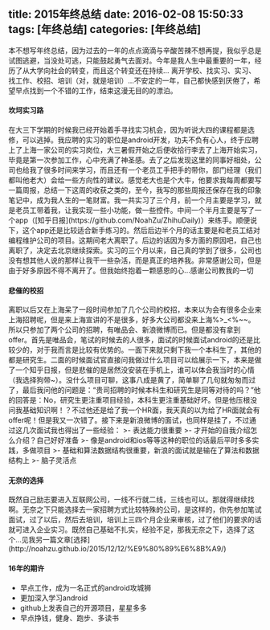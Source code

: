 title: 2015年终总结
date: 2016-02-08 15:50:33
tags: [年终总结]
categories: [年终总结]
---
本不想写年终总结，因为过去的一年的点点滴滴与辛酸苦辣不想再提，我似乎总是试图逃避，当没处可逃，只能鼓起勇气去面对。今年是我人生中最重要的一年，经历了从大学向社会的转变，而且这个转变还在持续... 离开学校、找实习、实习、找工作、校招、培训（对，就是培训）...不安定的一年，自己都快感到厌倦了，希望早点找到一个不错的工作，结束这漫无目的的漂泊。

<h4>坎坷实习路</h4>
在大三下学期的时候我已经开始着手寻找实习机会，因为听说大四的课程都是选修，可以逃掉。我应聘的实习的职位是android开发，功夫不负有心人，终于应聘上了上海一家公司的实习岗位，大三暑假开始之后便收拾行李去了上海开始实习，毕竟是第一次参加工作，心中充满了神圣感。去了之后发现这里的同事好相处，公司也给我了很多时间来学习，而且还有一个老员工手把手的带你，部门经理（我们都叫他老大）会给一些方向性的建议。感觉老大也是个大牛，他要求我每周都要写一篇周报，总结一下这周的收获之类的，至今，我写的那些周报还保存在我的印象笔记中，成为我人生的一笔财富。我一共实习了三个月，前一个月主要是学习，就是老员工带着我，让我实现一些小功能，做一些控件。中间一个半月主要是写了一个app（[知乎日报](https://github.com/NoahZu/ZhihuDaily)）来练手。顺便说下，这个app还是比较适合新手练习的。然后后边半个月的话主要是和老员工结对编程维护公司的项目。这期间老大离职了。后边的话因为多方面的原因吧，自己也离职了，决定去北京继续探索。实习的三个月以来，自己真的学到了很多，公司也没有想其他人说的那样让我干一些杂活，而是真正的培养我。非常感谢公司，但是由于好多原因不得不离开了。但我始终抱着一颗感恩的心...感谢公司教我的一切
<h4>悲催的校招</h4>
离职以后又在上海呆了一段时间参加了几个公司的校招，本来以为会有很多企业来上海招聘呢，但是来上海宣讲的不是很多，好多大公司都没来上海%>_<%~~。所以只参加了两个公司的招聘，有唯品会、新浪微博而已。但是都没有拿到offer。首先是唯品会，笔试的时候去的人很多，面试的时候面试android的还是比较少的，对于我而言是比较有优势的。一面下来就只剩下我一个本科生了，其他的都是研究生。二面的时候面试官直接问我做过什么项目可以给展示一下，本来是做了一个知乎日报，但是悲催的是居然没安装在手机上，谁可以体会我当时的心情（我选择狗带~）。没什么项目可聊，这事八成是黄了，简单聊了几句就匆匆而过了，最后我问他的问题是：“贵司招聘的时候本科生和研究生是同等对待的吗？”他的回答是：No，研究生更注重项目经验，本科生更注重基础好坏。但是他压根没问我基础知识啊！？不过他还是给了我一个HR面，我天真的以为给了HR面就会有offer呢！但是我又一次错了。接下来是新浪微博的面试，也同样是挂了，不过通过这几次面试我也得出了一些经验：
>- 表达能力很重要
>- 才开始的自我介绍怎么介绍？自己好好准备
>- 像是android和ios等等这种的职位的话最后平时多多实践，多做项目
>- 基础和算法数据结构很重要，新浪的面试就是输在了算法和数据结构上
>- 脑子灵活点
<h4>无奈的选择</h4>
既然自己励志要进入互联网公司，一线不行就二线，三线也可以。那就得继续找啊。无奈之下只能选择去一家招聘方式比较特殊的公司，是这样的，你先参加笔试面试，过了以后，然后去培训，培训上三四个月企业来审核，过了他们的要求的话就可进入企业实习。既然自己基础不扎实，经验不足，那我无奈之下，选择了这个...见我另一篇文章[选择](http://noahzu.github.io/2015/12/12/%E9%80%89%E6%8B%A9/)
<h4>16年的期许</h4>

- 早点工作，成为一名正式的android攻城狮
- 更加深入学习android
- github上发表自己的开源项目，星星多多
- 早点挣钱，健身、跑步、多读书
